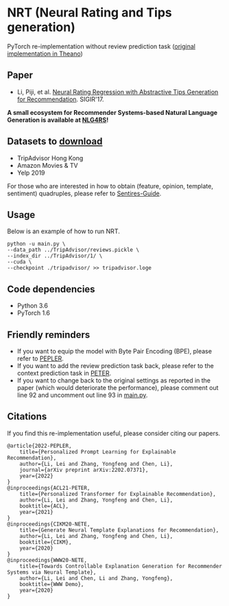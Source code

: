 # NRT (Neural Rating and Tips generation)
PyTorch re-implementation without review prediction task ([original implementation in Theano](https://github.com/lipiji/NRT-theano))

## Paper
- Li, Piji, et al. [Neural Rating Regression with Abstractive Tips Generation for Recommendation](http://lipiji.com/docs/li2017neural.pdf). SIGIR'17.

**A small ecosystem for Recommender Systems-based Natural Language Generation is available at [NLG4RS](https://github.com/lileipisces/NLG4RS)!**

## Datasets to [download](https://lifehkbueduhk-my.sharepoint.com/:f:/g/personal/16484134_life_hkbu_edu_hk/Eln600lqZdVBslRwNcAJL5cBarq6Mt8WzDKpkq1YCqQjfQ?e=cISb1C)
- TripAdvisor Hong Kong
- Amazon Movies & TV
- Yelp 2019

For those who are interested in how to obtain (feature, opinion, template, sentiment) quadruples, please refer to [Sentires-Guide](https://github.com/lileipisces/Sentires-Guide).

## Usage
Below is an example of how to run NRT.
```
python -u main.py \
--data_path ../TripAdvisor/reviews.pickle \
--index_dir ../TripAdvisor/1/ \
--cuda \
--checkpoint ./tripadvisor/ >> tripadvisor.loge
```

## Code dependencies
- Python 3.6
- PyTorch 1.6

## Friendly reminders
- If you want to equip the model with Byte Pair Encoding (BPE), please refer to [PEPLER](https://github.com/lileipisces/PEPLER).
- If you want to add the review prediction task back, please refer to the context prediction task in [PETER](https://github.com/lileipisces/PETER).
- If you want to change back to the original settings as reported in the paper (which would deteriorate the performance), please comment out line 92 and uncomment out line 93 in [main.py](main.py).

## Citations
If you find this re-implementation useful, please consider citing our papers.
```
@article{2022-PEPLER,
	title={Personalized Prompt Learning for Explainable Recommendation},
	author={Li, Lei and Zhang, Yongfeng and Chen, Li},
	journal={arXiv preprint arXiv:2202.07371},
	year={2022}
}
@inproceedings{ACL21-PETER,
	title={Personalized Transformer for Explainable Recommendation},
	author={Li, Lei and Zhang, Yongfeng and Chen, Li},
	booktitle={ACL},
	year={2021}
}
@inproceedings{CIKM20-NETE,
	title={Generate Neural Template Explanations for Recommendation},
	author={Li, Lei and Zhang, Yongfeng and Chen, Li},
	booktitle={CIKM},
	year={2020}
}
@inproceedings{WWW20-NETE,
	title={Towards Controllable Explanation Generation for Recommender Systems via Neural Template},
	author={Li, Lei and Chen, Li and Zhang, Yongfeng},
	booktitle={WWW Demo},
	year={2020}
}
```
